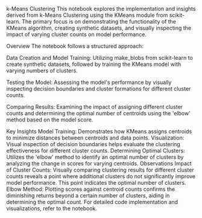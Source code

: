 k-Means Clustering
This notebook explores the implementation and insights derived from k-Means Clustering using the KMeans module from scikit-learn. The primary focus is on demonstrating the functionality of the KMeans algorithm, creating synthetic datasets, and visually inspecting the impact of varying cluster counts on model performance.

Overview
The notebook follows a structured approach:

Data Creation and Model Training: Utilizing make_blobs from scikit-learn to create synthetic datasets, followed by training the KMeans model with varying numbers of clusters.

Testing the Model: Assessing the model's performance by visually inspecting decision boundaries and cluster formations for different cluster counts.

Comparing Results: Examining the impact of assigning different cluster counts and determining the optimal number of centroids using the 'elbow' method based on the model score.

Key Insights
Model Training: Demonstrates how KMeans assigns centroids to minimize distances between centroids and data points.
Visualization: Visual inspection of decision boundaries helps evaluate the clustering effectiveness for different cluster counts.
Determining Optimal Clusters: Utilizes the 'elbow' method to identify an optimal number of clusters by analyzing the change in scores for varying centroids.
Observations
Impact of Cluster Counts: Visually comparing clustering results for different cluster counts reveals a point where additional clusters do not significantly improve model performance. This point indicates the optimal number of clusters.
Elbow Method: Plotting scores against centroid counts confirms the diminishing returns beyond a certain number of clusters, aiding in determining the optimal count.
For detailed code implementation and visualizations, refer to the notebook.